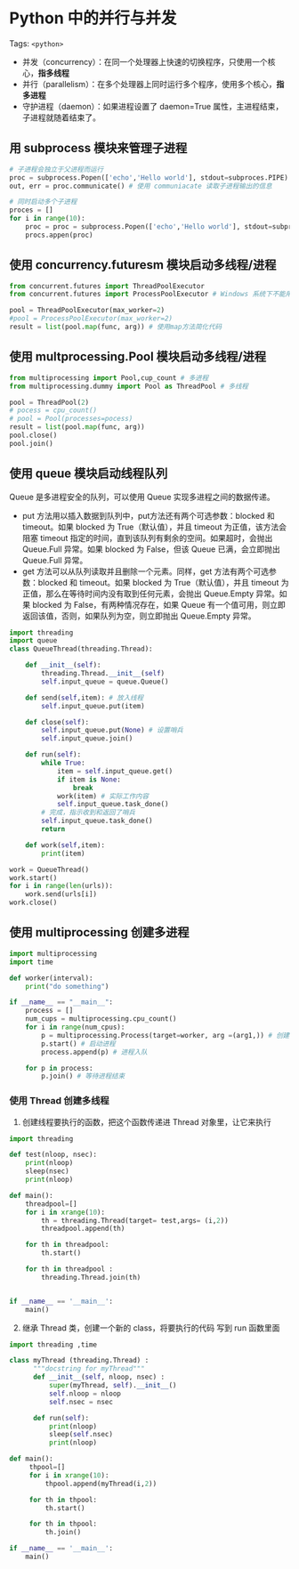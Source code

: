 #  Python 中的并行与并发

Tags: `<python>`

* 并发（concurrency）：在同一个处理器上快速的切换程序，只使用一个核心，**指多线程**
* 并行（parallelism）：在多个处理器上同时运行多个程序，使用多个核心，**指多进程**
* 守护进程（daemon）：如果进程设置了 daemon=True 属性，主进程结束，子进程就随着结束了。

## 用 subprocess 模块来管理子进程
```python
# 子进程会独立于父进程而运行
proc = subprocess.Popen(['echo','Hello world'], stdout=subproces.PIPE)
out, err = proc.communicate() # 使用 communiacate 读取子进程输出的信息

# 同时启动多个子进程
proces = []
for i in range(10):
    proc = proc = subprocess.Popen(['echo','Hello world'], stdout=subproces.PIPE)
    procs.appen(proc)
```

## 使用 concurrency.futuresm 模块启动多线程/进程
```python
from concurrent.futures import ThreadPoolExecutor
from concurrent.futures import ProcessPoolExecutor # Windows 系统下不能用

pool = ThreadPoolExecutor(max_worker=2)
#pool = ProcessPoolExecutor(max_worker=2)
result = list(pool.map(func, arg)) # 使用map方法简化代码
```

## 使用 multprocessing.Pool 模块启动多线程/进程
```python
from multiprocessing import Pool,cup_count # 多进程
from multiprocessing.dummy import Pool as ThreadPool # 多线程

pool = ThreadPool(2)
# pocess = cpu_count()
# pool = Pool(processes=pocess)
result = list(pool.map(func, arg))
pool.close()
pool.join()
```

## 使用 queue 模块启动线程队列
Queue 是多进程安全的队列，可以使用 Queue 实现多进程之间的数据传递。

* put 方法用以插入数据到队列中，put方法还有两个可选参数：blocked 和 timeout。如果 blocked 为 True（默认值），并且 timeout 为正值，该方法会阻塞 timeout 指定的时间，直到该队列有剩余的空间。如果超时，会抛出 Queue.Full 异常。如果 blocked 为 False，但该 Queue 已满，会立即抛出 Queue.Full 异常。
* get 方法可以从队列读取并且删除一个元素。同样，get 方法有两个可选参数：blocked 和 timeout。如果 blocked 为 True（默认值），并且 timeout 为正值，那么在等待时间内没有取到任何元素，会抛出 Queue.Empty 异常。如果 blocked 为 False，有两种情况存在，如果 Queue 有一个值可用，则立即返回该值，否则，如果队列为空，则立即抛出 Queue.Empty 异常。
```python
import threading
import queue
class QueueThread(threading.Thread):

    def __init__(self):
        threading.Thread.__init__(self)
        self.input_queue = queue.Queue()

    def send(self,item): # 放入线程
        self.input_queue.put(item)

    def close(self):
        self.input_queue.put(None) # 设置哨兵
        self.input_queue.join()

    def run(self):
        while True:
            item = self.input_queue.get()
            if item is None:
                break
            work(item) # 实际工作内容
            self.input_queue.task_done()
        # 完成，指示收到和返回了哨兵
        self.input_queue.task_done()
        return

    def work(self,item):
        print(item)

work = QueueThread()
work.start()
for i in range(len(urls)):
    work.send(urls[i])
work.close()
```

## 使用 multiprocessing 创建多进程
```python
import multiprocessing
import time

def worker(interval):
    print("do something")

if __name__ == "__main__":
    process = []
    num_cups = multiprocessing.cpu_count()
    for i in range(num_cpus):
        p = multiprocessing.Process(target=worker, arg =(arg1,)) # 创建进程
        p.start() # 启动进程
        process.append(p) # 进程入队

    for p in process:
        p.join() # 等待进程结束
```

### 使用 Thread 创建多线程
1. 创建线程要执行的函数，把这个函数传递进 Thread 对象里，让它来执行
```python
import threading

def test(nloop, nsec):
    print(nloop)
    sleep(nsec)
    print(nloop)

def main():
    threadpool=[]
    for i in xrange(10):
        th = threading.Thread(target= test,args= (i,2))
        threadpool.append(th)

    for th in threadpool:
        th.start()

    for th in threadpool :
        threading.Thread.join(th)


if __name__ == '__main__':
    main()
```

2. 继承 Thread 类，创建一个新的 class，将要执行的代码 写到 run 函数里面
```python
import threading ,time

class myThread (threading.Thread) :
      """docstring for myThread"""
      def __init__(self, nloop, nsec) :
          super(myThread, self).__init__()
          self.nloop = nloop
          self.nsec = nsec

      def run(self):
          print(nloop)
          sleep(self.nsec)
          print(nloop)

def main():
     thpool=[]
     for i in xrange(10):
         thpool.append(myThread(i,2))

     for th in thpool:
         th.start()

     for th in thpool:
         th.join()

if __name__ == '__main__':
    main()
```

